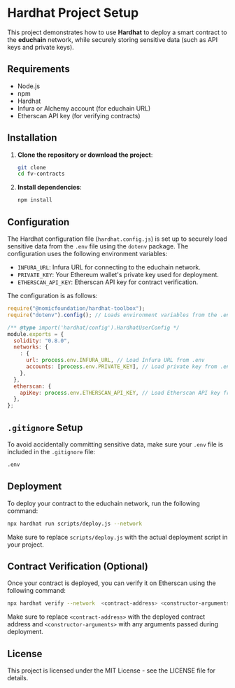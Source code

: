 # Hardhat Project Setup

This project demonstrates how to use **Hardhat** to deploy a smart contract to the **educhain** network, while securely storing sensitive data (such as API keys and private keys).

## Requirements

- Node.js
- npm
- Hardhat
- Infura or Alchemy account (for educhain URL)
- Etherscan API key (for verifying contracts)

## Installation

1. **Clone the repository or download the project**:

   ```bash
   git clone 
   cd fv-contracts
   ```

2. **Install dependencies**:

   ```bash
   npm install
   ```




## Configuration

The Hardhat configuration file (`hardhat.config.js`) is set up to securely load sensitive data from the `.env` file using the `dotenv` package. The configuration uses the following environment variables:

- `INFURA_URL`: Infura URL for connecting to the educhain network.
- `PRIVATE_KEY`: Your Ethereum wallet's private key used for deployment.
- `ETHERSCAN_API_KEY`: Etherscan API key for contract verification.

The configuration is as follows:

```javascript
require("@nomicfoundation/hardhat-toolbox");
require("dotenv").config(); // Loads environment variables from the .env file

/** @type import('hardhat/config').HardhatUserConfig */
module.exports = {
  solidity: "0.8.0",
  networks: {
    : {
      url: process.env.INFURA_URL, // Load Infura URL from .env
      accounts: [process.env.PRIVATE_KEY], // Load private key from .env
    },
  },
  etherscan: {
    apiKey: process.env.ETHERSCAN_API_KEY, // Load Etherscan API key from .env
  },
};
```

## `.gitignore` Setup

To avoid accidentally committing sensitive data, make sure your `.env` file is included in the `.gitignore` file:

```bash
.env
```

## Deployment

To deploy your contract to the educhain network, run the following command:

```bash
npx hardhat run scripts/deploy.js --network 
```

Make sure to replace `scripts/deploy.js` with the actual deployment script in your project.

## Contract Verification (Optional)

Once your contract is deployed, you can verify it on Etherscan using the following command:

```bash
npx hardhat verify --network  <contract-address> <constructor-arguments>
```

Make sure to replace `<contract-address>` with the deployed contract address and `<constructor-arguments>` with any arguments passed during deployment.

## License

This project is licensed under the MIT License - see the LICENSE file for details.

